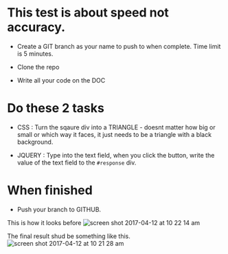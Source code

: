 # This test is about speed not accuracy.

* Create a GIT branch as your name to push to when complete. Time limit is 5 minutes.

* Clone the repo

* Write all your code on the DOC

# Do these 2 tasks

* CSS : Turn the sqaure div into a TRIANGLE - doesnt matter how big or small or which way it faces, it just needs to be a triangle with a black background.

* JQUERY : Type into the text field, when you click the button, write the value of the text field to the `#response` div.

# When finished

* Push your branch to GITHUB.


This is how it looks before
![screen shot 2017-04-12 at 10 22 14 am](https://cloud.githubusercontent.com/assets/739699/24962446/fa561bb8-1f69-11e7-8385-de7ba3fe4a00.png)


The final result shud be something like this.
![screen shot 2017-04-12 at 10 21 28 am](https://cloud.githubusercontent.com/assets/739699/24962447/fa56854e-1f69-11e7-85ea-df22dc1378d0.png)
